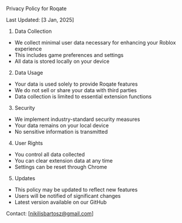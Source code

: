 Privacy Policy for Roqate

Last Updated: [3 Jan, 2025]

1. Data Collection
- We collect minimal user data necessary for enhancing your Roblox experience
- This includes game preferences and settings
- All data is stored locally on your device

2. Data Usage
- Your data is used solely to provide Roqate features
- We do not sell or share your data with third parties
- Data collection is limited to essential extension functions

3. Security
- We implement industry-standard security measures
- Your data remains on your local device
- No sensitive information is transmitted

4. User Rights
- You control all data collected
- You can clear extension data at any time
- Settings can be reset through Chrome

5. Updates
- This policy may be updated to reflect new features
- Users will be notified of significant changes
- Latest version available on our GitHub

Contact: [nikilisbartosz@gmail.com]
